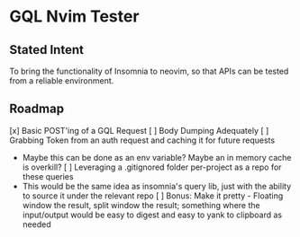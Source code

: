 # GQL Nvim Tester

## Stated Intent
To bring the functionality of Insomnia to neovim, so that APIs can be tested from a reliable environment.

## Roadmap
[x] Basic POST'ing of a GQL Request
[ ] Body Dumping Adequately
[ ] Grabbing Token from an auth request and caching it for future requests
  * Maybe this can be done as an env variable? Maybe an in memory cache is overkill?
[ ] Leveraging a .gitignored folder per-project as a repo for these queries
  * This would be the same idea as insomnia's query lib, just with the ability to source it under the relevant repo
[ ] Bonus: Make it pretty - Floating window the result, split window the result; something where the input/output would be easy to digest and easy to yank to clipboard as needed

